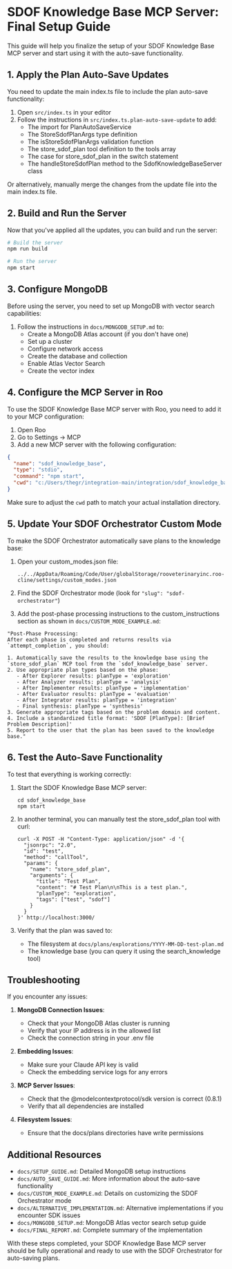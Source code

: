 # SDOF Knowledge Base MCP Server: Final Setup Guide

This guide will help you finalize the setup of your SDOF Knowledge Base MCP server and start using it with the auto-save functionality.

## 1. Apply the Plan Auto-Save Updates

You need to update the main index.ts file to include the plan auto-save functionality:

1. Open `src/index.ts` in your editor
2. Follow the instructions in `src/index.ts.plan-auto-save-update` to add:
   - The import for PlanAutoSaveService
   - The StoreSdofPlanArgs type definition
   - The isStoreSdofPlanArgs validation function
   - The store_sdof_plan tool definition to the tools array
   - The case for store_sdof_plan in the switch statement
   - The handleStoreSdofPlan method to the SdofKnowledgeBaseServer class

Or alternatively, manually merge the changes from the update file into the main index.ts file.

## 2. Build and Run the Server

Now that you've applied all the updates, you can build and run the server:

```bash
# Build the server
npm run build

# Run the server
npm start
```

## 3. Configure MongoDB

Before using the server, you need to set up MongoDB with vector search capabilities:

1. Follow the instructions in `docs/MONGODB_SETUP.md` to:
   - Create a MongoDB Atlas account (if you don't have one)
   - Set up a cluster
   - Configure network access
   - Create the database and collection
   - Enable Atlas Vector Search
   - Create the vector index

## 4. Configure the MCP Server in Roo

To use the SDOF Knowledge Base MCP server with Roo, you need to add it to your MCP configuration:

1. Open Roo
2. Go to Settings → MCP
3. Add a new MCP server with the following configuration:

```json
{
  "name": "sdof_knowledge_base",
  "type": "stdio",
  "command": "npm start",
  "cwd": "c:/Users/thegr/integration-main/integration/sdof_knowledge_base"
}
```

Make sure to adjust the `cwd` path to match your actual installation directory.

## 5. Update Your SDOF Orchestrator Custom Mode

To make the SDOF Orchestrator automatically save plans to the knowledge base:

1. Open your custom_modes.json file:
   ```
   ../../AppData/Roaming/Code/User/globalStorage/rooveterinaryinc.roo-cline/settings/custom_modes.json
   ```

2. Find the SDOF Orchestrator mode (look for `"slug": "sdof-orchestrator"`)

3. Add the post-phase processing instructions to the custom_instructions section as shown in `docs/CUSTOM_MODE_EXAMPLE.md`:

```
"Post-Phase Processing:
After each phase is completed and returns results via `attempt_completion`, you should:

1. Automatically save the results to the knowledge base using the `store_sdof_plan` MCP tool from the `sdof_knowledge_base` server.
2. Use appropriate plan types based on the phase:
   - After Explorer results: planType = 'exploration'
   - After Analyzer results: planType = 'analysis'
   - After Implementer results: planType = 'implementation'
   - After Evaluator results: planType = 'evaluation'
   - After Integrator results: planType = 'integration'
   - Final synthesis: planType = 'synthesis'
3. Generate appropriate tags based on the problem domain and content.
4. Include a standardized title format: 'SDOF [PlanType]: [Brief Problem Description]'
5. Report to the user that the plan has been saved to the knowledge base."
```

## 6. Test the Auto-Save Functionality

To test that everything is working correctly:

1. Start the SDOF Knowledge Base MCP server:
   ```
   cd sdof_knowledge_base
   npm start
   ```

2. In another terminal, you can manually test the store_sdof_plan tool with curl:
   ```
   curl -X POST -H "Content-Type: application/json" -d '{
     "jsonrpc": "2.0",
     "id": "test",
     "method": "callTool",
     "params": {
       "name": "store_sdof_plan",
       "arguments": {
         "title": "Test Plan",
         "content": "# Test Plan\n\nThis is a test plan.",
         "planType": "exploration",
         "tags": ["test", "sdof"]
       }
     }
   }' http://localhost:3000/
   ```

3. Verify that the plan was saved to:
   - The filesystem at `docs/plans/explorations/YYYY-MM-DD-test-plan.md`
   - The knowledge base (you can query it using the search_knowledge tool)

## Troubleshooting

If you encounter any issues:

1. **MongoDB Connection Issues**:
   - Check that your MongoDB Atlas cluster is running
   - Verify that your IP address is in the allowed list
   - Check the connection string in your .env file

2. **Embedding Issues**:
   - Make sure your Claude API key is valid
   - Check the embedding service logs for any errors

3. **MCP Server Issues**:
   - Check that the @modelcontextprotocol/sdk version is correct (0.8.1)
   - Verify that all dependencies are installed

4. **Filesystem Issues**:
   - Ensure that the docs/plans directories have write permissions

## Additional Resources

- `docs/SETUP_GUIDE.md`: Detailed MongoDB setup instructions
- `docs/AUTO_SAVE_GUIDE.md`: More information about the auto-save functionality
- `docs/CUSTOM_MODE_EXAMPLE.md`: Details on customizing the SDOF Orchestrator mode
- `docs/ALTERNATIVE_IMPLEMENTATION.md`: Alternative implementations if you encounter SDK issues
- `docs/MONGODB_SETUP.md`: MongoDB Atlas vector search setup guide
- `docs/FINAL_REPORT.md`: Complete summary of the implementation

With these steps completed, your SDOF Knowledge Base MCP server should be fully operational and ready to use with the SDOF Orchestrator for auto-saving plans.